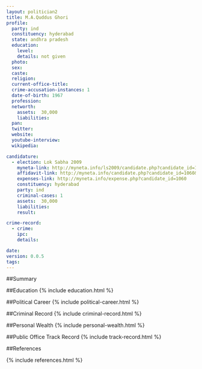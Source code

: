 ```yaml
---
layout: politician2
title: M.A.Quddus Ghori
profile: 
  party: ind
  constituency: hyderabad
  state: andhra pradesh
  education: 
    level: 
    details: not given
  photo: 
  sex: 
  caste: 
  religion: 
  current-office-title: 
  crime-accusation-instances: 1
  date-of-birth: 1967
  profession: 
  networth: 
    assets:  30,000
    liabilities: 
  pan: 
  twitter: 
  website: 
  youtube-interview: 
  wikipedia: 

candidature: 
  - election: Lok Sabha 2009
    myneta-link: http://myneta.info/ls2009/candidate.php?candidate_id=1060
    affidavit-link: http://myneta.info/candidate.php?candidate_id=1060&scan=original
    expenses-link: http://myneta.info/expense.php?candidate_id=1060
    constituency: hyderabad 
    party: ind
    criminal-cases: 1
    assets:  30,000
    liabilities: 
    result:  

crime-record: 
  - crime: 
    ipc: 
    details:  

date: 
version: 0.0.5
tags: 
---
```

##Summary


##Education
{% include education.html %}


##Political Career
{% include political-career.html %}


##Criminal Record
{% include criminal-record.html %}


##Personal Wealth
{% include personal-wealth.html %}


##Public Office Track Record
{% include track-record.html %}


##References


{% include references.html %}